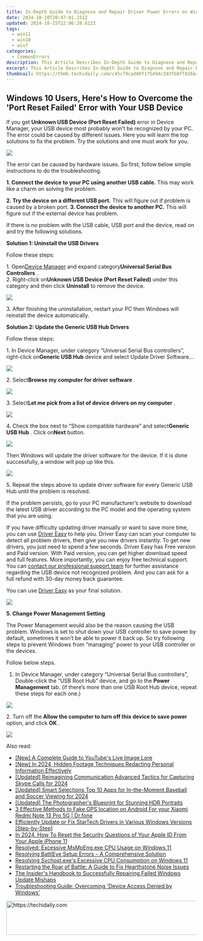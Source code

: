 ```yaml
---
title: In-Depth Guide to Diagnose and Repair Driver Power Errors on Windows Computers
date: 2024-10-10T20:47:01.151Z
updated: 2024-10-15T22:06:28.612Z
tags:
  - win11
  - win10
  - win7
categories:
  - CommonErrors
description: This Article Describes In-Depth Guide to Diagnose and Repair Driver Power Errors on Windows Computers
excerpt: This Article Describes In-Depth Guide to Diagnose and Repair Driver Power Errors on Windows Computers
thumbnail: https://thmb.techidaily.com/c45c79cad80f175d94c593fb8ff026b4aafae59d206eadb54e9f9c923883caa5.jpg
---
```


## Windows 10 Users, Here's How to Overcome the 'Port Reset Failed' Error with Your USB Device

 If you get **Unknown USB Device (Port Reset Failed)** error in Device Manager, your USB device most probably won’t be recognized by your PC. The error could be caused by different issues. Here you will learn the top solutions to fix the problem. Try the solutions and one must work for you.

![](https://images.drivereasy.com/wp-content/uploads/2016/10/img_5800776f4e2c0.jpg)

 The error can be caused by hardware issues. So first, follow below simple instructions to do the troubleshooting.

**1\. Connect the device to your PC using another USB cable.** This may work like a charm on solving the problem.

**2\. Try the device on a different USB port.** This will figure out if problem is caused by a broken port.
**3\. Connect the device to another PC.** This will figure out if the external device has problem.

 If there is no problem with the USB cable, USB port and the device, read on and try the following solutions.

**Solution 1: Uninstall the USB Drivers**

Follow these steps:

 1\. Open[Device Manager](https://tools.techidaily.com/drivereasy/download/) and expand category**Universal Serial Bus Controllers** .  
 2\. Right-click on**Unknown USB Device (Port Reset Failed)** under this category and then click **Uninstall** to remove the device.

![](https://images.drivereasy.com/wp-content/uploads/2016/10/img_58008bc046cc6.jpg)

 3\. After finishing the uninstallation, restart your PC then Windows will reinstall the device automatically.

**Solution 2: Update the Generic USB Hub Drivers**

 Follow these steps:

 1\. In Device Manager, under category “Universal Serial Bus controllers”, right-click on**Generic USB Hub** device and select Update Driver Software…

![](https://images.drivereasy.com/wp-content/uploads/2016/10/img_5800917567e49.jpg)

 2\. Select**Browse my computer for driver software** .

![](https://images.drivereasy.com/wp-content/uploads/2017/09/img_59ba30bb3336f.png)

 3\. Select**Let me pick from a list of device drivers on my computer** .

![](https://images.drivereasy.com/wp-content/uploads/2017/09/img_59ba30ea9e511.png)

 4\. Check the box next to “Show compatible hardware” and select**Generic USB Hub** . Click on**Next** button.

![](https://images.drivereasy.com/wp-content/uploads/2017/09/img_59ba312822f8b.png)

 Then Windows will update the driver software for the device. If it is done successfully, a window will pop up like this.

![](https://images.drivereasy.com/wp-content/uploads/2017/09/img_59ba314393778.png)

 5\. Repeat the steps above to update driver software for every Generic USB Hub until the problem is resolved.

 If the problem persists, go to your PC manufacturer’s website to download the latest USB driver according to the PC model and the operating system that you are using.
  
 If you have difficulty updating driver manually or want to save more time, you can use [Driver Easy](https://tools.techidaily.com/drivereasy/download/)  to help you. Driver Easy can scan your computer to detect all problem drivers, then give you new drivers instantly. To get new drivers, you just need to spend a few seconds. Driver Easy has Free version and Paid version. With Paid version, you can get higher download speed and full features. More importantly, you can enjoy free technical support. You can [contact our professional support team](https://tools.techidaily.com/drivereasy/download/)  for further assistance regarding the USB device not recognized problem. And you can ask for a full refund with 30-day money back guarantee.

You can use [Driver Easy](https://tools.techidaily.com/drivereasy/download/)  as your final solution.

![](https://images.drivereasy.com/wp-content/uploads/2017/03/Driver-Easy-Scan-Needed.jpg)

 **5\. Change Power Management Setting**

 The Power Management would also be the reason causing the USB problem. Windows is set to shut down your USB controller to save power by default, sometimes it won’t be able to power it back up. So try following steps to prevent Windows from “managing” power to your USB controller or the devices.

Follow below steps.

1. In Device Manager, under category “Universal Serial Bus controllers”,  
 Double-click the “USB Root Hub” device, and go to the **Power Management**  tab. (if there’s more than one USB Root Hub device, repeat these steps for each one.)  

![](https://images.drivereasy.com/wp-content/uploads/2017/09/img_59ba31da19f02.jpg)

2\. Turn off the **Allow the computer to turn off this device to save power** option, and click **OK** .

![](https://images.drivereasy.com/wp-content/uploads/2017/09/img_59ba31b753d11.png)

<ins class="adsbygoogle"
     style="display:block"
     data-ad-format="autorelaxed"
     data-ad-client="ca-pub-7571918770474297"
     data-ad-slot="1223367746"></ins>

<ins class="adsbygoogle"
     style="display:block"
     data-ad-client="ca-pub-7571918770474297"
     data-ad-slot="8358498916"
     data-ad-format="auto"
     data-full-width-responsive="true"></ins>

<span class="atpl-alsoreadstyle">Also read:</span>
<div><ul>
<li><a href="https://youtube-tips.techidaily.com/-complete-guide-to-youtubes-live-image-lore/"><u>[New] A Complete Guide to YouTube's Live Image Lore</u></a></li>
<li><a href="https://remote-screen-capture.techidaily.com/new-in-2024-hidden-footage-techniques-redacting-personal-information-effectively/"><u>[New] In 2024, Hidden Footage Techniques Redacting Personal Information Effectively</u></a></li>
<li><a href="https://screen-recording.techidaily.com/updated-reimagining-communication-advanced-tactics-for-capturing-skype-calls-for-2024/"><u>[Updated] Reimagining Communication Advanced Tactics for Capturing Skype Calls for 2024</u></a></li>
<li><a href="https://fox-access.techidaily.com/updated-smart-selections-top-10-apps-for-in-the-moment-baseball-and-soccer-viewing-for-2024/"><u>[Updated] Smart Selections Top 10 Apps for In-the-Moment Baseball and Soccer Viewing for 2024</u></a></li>
<li><a href="https://some-skills.techidaily.com/updated-the-photographers-blueprint-for-stunning-hdr-portraits/"><u>[Updated] The Photographer's Blueprint for Stunning HDR Portraits</u></a></li>
<li><a href="https://android-location.techidaily.com/3-effective-methods-to-fake-gps-location-on-android-for-your-xiaomi-redmi-note-13-pro-5g-drfone-by-drfone-virtual/"><u>3 Effective Methods to Fake GPS location on Android For your Xiaomi Redmi Note 13 Pro 5G | Dr.fone</u></a></li>
<li><a href="https://driver-download.techidaily.com/efficiently-update-or-fix-startech-drivers-in-various-windows-versions-step-by-step/"><u>Efficiently Update or Fix StarTech Drivers in Various Windows Versions [Step-by-Step]</u></a></li>
<li><a href="https://apple-account.techidaily.com/in-2024-how-to-reset-the-security-questions-of-your-apple-id-from-your-apple-iphone-11-by-drfone-ios/"><u>In 2024, How To Reset the Security Questions of Your Apple ID From Your Apple iPhone 11</u></a></li>
<li><a href="https://win-howtos.techidaily.com/resolved-excessive-msmpengexe-cpu-usage-on-windows-11/"><u>Resolved: Excessive MsMpEng.exe CPU Usage on Windows 11</u></a></li>
<li><a href="https://win-howtos.techidaily.com/resolving-battleye-setup-errors-a-comprehensive-solution/"><u>Resolving BattlEye Setup Errors – A Comprehensive Solution</u></a></li>
<li><a href="https://win-howtos.techidaily.com/resolving-svchostexes-excessive-cpu-consumption-on-windows-11/"><u>Resolving Svchost.exe's Excessive CPU Consumption on Windows 11</u></a></li>
<li><a href="https://sound-issues.techidaily.com/restarting-the-roar-of-battle-a-guide-to-fix-hearthstone-noise-issues/"><u>Restarting the Roar of Battle: A Guide to Fix Hearthstone Noise Issues</u></a></li>
<li><a href="https://win-howtos.techidaily.com/the-insiders-handbook-to-successfully-repairing-failed-windows-update-mishaps/"><u>The Insider's Handbook to Successfully Repairing Failed Windows Update Mishaps</u></a></li>
<li><a href="https://win-howtos.techidaily.com/troubleshooting-guide-overcoming-device-access-denied-by-windows/"><u>Troubleshooting Guide: Overcoming 'Device Access Denied by Windows'</u></a></li>
</ul></div>

<!-- affiliate ads begin -->
<a href="https://ephamedtechinc.pxf.io/c/5597632/2137218/26400" target="_top" id="2137218">
  <img src="//a.impactradius-go.com/display-ad/26400-2137218" border="0" alt="https://techidaily.com" width="728" height="90"/>
</a>
<img height="0" width="0" src="https://ephamedtechinc.pxf.io/i/5597632/2137218/26400" style="position:absolute;visibility:hidden;" border="0" />
<!-- affiliate ads end -->

